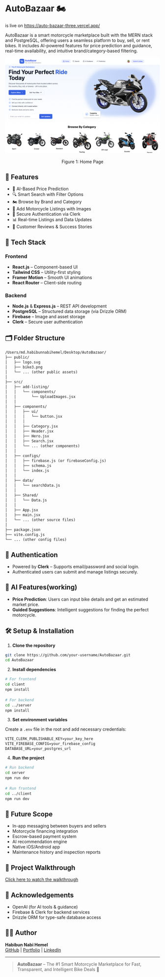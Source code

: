 # AutoBazaar 🏍️
is live on https://auto-bazaar-three.vercel.app/

AutoBazaar is a smart motorcycle marketplace built with the MERN stack and PostgreSQL, offering users a seamless platform to buy, sell, or rent bikes. It includes AI-powered features for price prediction and guidance, real-time availability, and intuitive brand/category-based filtering.

<p align="center">
  <img src="Photo/main.png" width="800" title="data">
  <br>
  <br>
  Figure 1: Home Page
</p>


## 🚀 Features

- 🧠 AI-Based Price Prediction  
- 🔍 Smart Search with Filter Options  
- 🏍️ Browse by Brand and Category  
- 📸 Add Motorcycle Listings with Images  
- 🔐 Secure Authentication via Clerk  
- 📊 Real-time Listings and Data Updates  
- 💬 Customer Reviews & Success Stories  

## 📌 Tech Stack

### Frontend
- **React.js** – Component-based UI  
- **Tailwind CSS** – Utility-first styling  
- **Framer Motion** – Smooth UI animations  
- **React Router** – Client-side routing  

### Backend
- **Node.js** & **Express.js** – REST API development  
- **PostgreSQL** – Structured data storage (via Drizzle ORM)  
- **Firebase** – Image and asset storage  
- **Clerk** – Secure user authentication  

## 🗂️ Folder Structure

```
/Users/md.habibunnabihemel/Desktop/AutoBazaar/
├── public/
│   ├── logo.svg
│   ├── bike3.png
│   └── ... (other public assets)
│
├── src/
│   ├── add-listing/
│   │   └── components/
│   │       └── UploadImages.jsx
│   │
│   ├── components/
│   │   ├── ui/
│   │   │   └── button.jsx
│   │   │
│   │   ├── Category.jsx
│   │   ├── Header.jsx
│   │   ├── Hero.jsx
│   │   ├── Search.jsx
│   │   └── ... (other components)
│   │
│   ├── configs/
│   │   ├── firebase.js (or firebaseConfig.js)
│   │   ├── schema.js
│   │   └── index.js
│   │
│   ├── data/
│   │   └── searchData.js
│   │
│   ├── Shared/
│   │   └── Data.js
│   │
│   ├── App.jsx
│   ├── main.jsx
│   └── ... (other source files)
│
├── package.json
├── vite.config.js
└── ... (other config files)
```

## 🔐 Authentication

- Powered by **Clerk** – Supports email/password and social login.  
- Authenticated users can submit and manage listings securely.  

## 🤖 AI Features(working)

- **Price Prediction**: Users can input bike details and get an estimated market price.  
- **Guided Suggestions**: Intelligent suggestions for finding the perfect motorcycle.  

## 🛠️ Setup & Installation

1. **Clone the repository**
```bash
git clone https://github.com/your-username/AutoBazaar.git
cd AutoBazaar
```

2. **Install dependencies**
```bash
# For frontend
cd client
npm install

# For backend
cd ../server
npm install
```

3. **Set environment variables**

Create a `.env` file in the root and add necessary credentials:

```env
VITE_CLERK_PUBLISHABLE_KEY=your_key_here
VITE_FIREBASE_CONFIG=your_firebase_config
DATABASE_URL=your_postgres_url
```

4. **Run the project**
```bash
# Run backend
cd server
npm run dev

# Run frontend
cd ../client
npm run dev
```

## 🌱 Future Scope

- In-app messaging between buyers and sellers  
- Motorcycle financing integration  
- Escrow-based payment system  
- AI recommendation engine  
- Native iOS/Android app  
- Maintenance history and inspection reports  

## 🎥 Project Walkthrough

[Click here to watch the walkthrough](https://www.youtube.com/watch?v=HLen6e6CIoM&ab_channel=HabibunNabiHemel) <!-- Replace # with your YouTube or Loom link -->

## 🙌 Acknowledgements

- OpenAI (for AI tools & guidance)  
- Firebase & Clerk for backend services  
- Drizzle ORM for type-safe database access  

## 👨‍💻 Author

**Habibun Nabi Hemel**  
[GitHub](https://github.com/your-username) | [Portfolio](https://hemel-portfolio.vercel.app/) | [LinkedIn](https://www.linkedin.com/in/habibun-nabi-hemel/)

---

> **AutoBazaar** – The #1 Smart Motorcycle Marketplace for Fast, Transparent, and Intelligent Bike Deals 🚀

